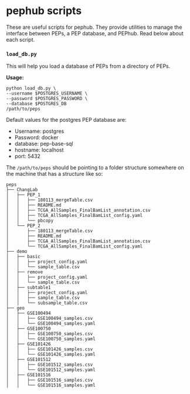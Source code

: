 # pephub scripts
These are useful scripts for pephub. They provide utilities to manage the interface between PEPs, a PEP database, and PEPhub. Read below about each script.

### `load_db.py`
This will help you load a database of PEPs from a directory of PEPs.

**Usage:**
```console
python load_db.py \
--username $POSTGRES_USERNAME \
--password $POSTGRES_PASSWORD \
--database $POSTGRES_DB
/path/to/peps
```

Default values for the postgres PEP database are:

- Username: postgres
- Password: docker
- database: pep-base-sql
- hostname: localhost
- port: 5432

The `/path/to/peps` should be pointing to a folder structure somewhere on the machine that has a structure like so:

```console
peps
├── ChangLab
│   ├── PEP_1
│   │   ├── 180113_mergeTable.csv
│   │   ├── README.md
│   │   ├── TCGA_AllSamples_FinalBamList_annotation.csv
│   │   ├── TCGA_AllSamples_FinalBamList_config.yaml
│   │   └── pbcopy
│   └── PEP_2
│       ├── 180113_mergeTable.csv
│       ├── README.md
│       ├── TCGA_AllSamples_FinalBamList_annotation.csv
│       └── TCGA_AllSamples_FinalBamList_config.yaml
├── demo
│   ├── basic
│   │   ├── project_config.yaml
│   │   └── sample_table.csv
│   ├── remove
│   │   ├── project_config.yaml
│   │   └── sample_table.csv
│   ├── subtable1
│   │   ├── project_config.yaml
│   │   ├── sample_table.csv
│   │   └── subsample_table.csv
├── geo
│   ├── GSE100494
│   │   ├── GSE100494_samples.csv
│   │   └── GSE100494_samples.yaml
│   ├── GSE100750
│   │   ├── GSE100750_samples.csv
│   │   └── GSE100750_samples.yaml
│   ├── GSE101426
│   │   ├── GSE101426_samples.csv
│   │   └── GSE101426_samples.yaml
│   ├── GSE101512
│   │   ├── GSE101512_samples.csv
│   │   └── GSE101512_samples.yaml
│   ├── GSE101516
│   │   ├── GSE101516_samples.csv
│   │   └── GSE101516_samples.yaml
```